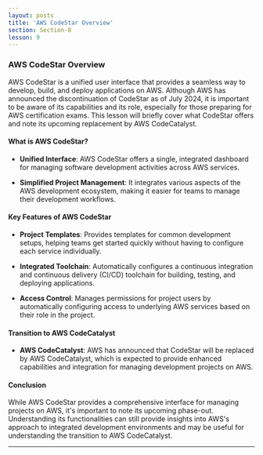 ```yaml
---
layout: posts
title: 'AWS CodeStar Overview'
section: Section-8
lesson: 9
---
```


### AWS CodeStar Overview

AWS CodeStar is a unified user interface that provides a seamless way to develop, build, and deploy applications on AWS. Although AWS has announced the discontinuation of CodeStar as of July 2024, it is important to be aware of its capabilities and its role, especially for those preparing for AWS certification exams. This lesson will briefly cover what CodeStar offers and note its upcoming replacement by AWS CodeCatalyst.

<!-- pagebreak -->

#### What is AWS CodeStar?

- **Unified Interface**: AWS CodeStar offers a single, integrated dashboard for managing software development activities across AWS services.

- **Simplified Project Management**: It integrates various aspects of the AWS development ecosystem, making it easier for teams to manage their development workflows.

<!-- pagebreak -->

#### Key Features of AWS CodeStar

- **Project Templates**: Provides templates for common development setups, helping teams get started quickly without having to configure each service individually.

- **Integrated Toolchain**: Automatically configures a continuous integration and continuous delivery (CI/CD) toolchain for building, testing, and deploying applications.

- **Access Control**: Manages permissions for project users by automatically configuring access to underlying AWS services based on their role in the project.

<!-- pagebreak -->

#### Transition to AWS CodeCatalyst

- **AWS CodeCatalyst**: AWS has announced that CodeStar will be replaced by AWS CodeCatalyst, which is expected to provide enhanced capabilities and integration for managing development projects on AWS.

<!-- pagebreak -->

#### Conclusion

While AWS CodeStar provides a comprehensive interface for managing projects on AWS, it's important to note its upcoming phase-out. Understanding its functionalities can still provide insights into AWS's approach to integrated development environments and may be useful for understanding the transition to AWS CodeCatalyst.

---
